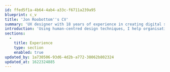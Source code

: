 ```yaml
---
id: ffed5f1a-4b64-4ab4-a33c-f6711a239a95
blueprint: c_v
title: 'Jon Roobottom''s CV'
summary: 'UX designer with 18 years of experience in creating digital services and websites.'
introduction: 'Using human-centred design techniques, I help organisations build great products, manage happy teams and have potent ideas.'
sections:
  -
    title: Experience
    type: section
    enabled: true
updated_by: 1a730506-93d6-4d2b-a772-38062b802324
updated_at: 1622324885
---
```

